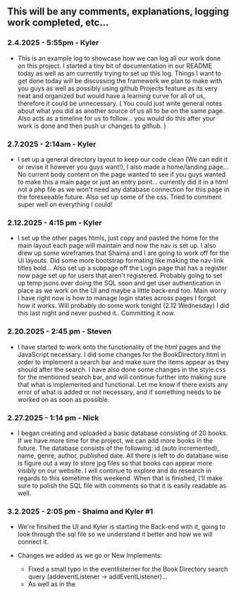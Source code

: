 ## This will be any comments, explanations, logging work completed, etc...

### 2.4.2025 - 5:55pm - Kyler
- This is an example log to showcase how we can log all our work done on this project. I started a tiny bit of documentation in our README today as well as am currently trying to set up this log. Things I want to get done today will be discussing the framework we plan to make with you guys as well as possibly using github Projects feature as its very neat and organized but would have a learning curve for all of us, therefore it could be unnecessary. ( You could just write general notes about what you did as another source of us all to be on the same page. Also acts as a timeline for us to follow... you would do this after your work is done and then push ur changes to github. )

### 2.7.2025 - 2:14am - Kyler
- I set up a general directory layout to keep our code clean (We can edit it or revise it however you guys want!), I also made a home/landing page... No current body content on the page wanted to see if you guys wanted to make this a main page or just an entry point... currently did it in a html not a php file as we won't need any database connection for this page in the foreseeable future. Also set up some of the css. Tried to comment super well on everything I could! 

### 2.12.2025 - 4:15 pm - Kyler
- I set up the other pages htmls, just copy and pasted the home for the main layout each page will maintain and now the nav is set up. I also drew up some wireframes that Shaima and I are going to work off for the Ui layouts. Did some more bootstrap formating like making the nav-link titles bold... Also set up a subpage off the Login page that has a register now page set up for users that aren't registered. Probably going to set up temp jsons over doing the SQL soon and get user authentication in place as we work on the UI and maybe a little back-end too. Main worry I have right now is how to manage login states across pages I forgot how it works. Will probably do some work tonight (2.12 Wednesday) I did this last night and never pushed it.. Committing it now.

### 2.20.2025 - 2:45 pm - Steven
- I have started to work onto the functionality of the html pages and the JavaScript necessary. I did some changes for the BookDirectory.html in order to implement a search bar and make sure the items appear as they should after the search. I have also done some changes in the style.css for the mentioned search bar, and will continue further into making sure that what is implemented and functional. Let me know if there exists any error of what is added or not necessary, and if something needs to be worked on as soon as possible.

### 2.27.2025 - 1:14 pm - Nick
- I began creating and uploaded a basic database consisting of 20 books. If we have more time for the project, we can add more books in the future. The database consists of the following: id (auto incremented), name, genre, author, published date. All there is left to do database wise is figure out a way to store jpg files so that books can appear more visibly on our website. I will continue to explore and do research in regards to this sometime this weekend. When that is finished, I'll make sure to polish the SQL file with comments so that it is easily readable as well.

### 3.2.2025 - 2:05 pm - Shaima and Kyler #1 
- We're finsihed the UI and Kyler is starting the Back-end with it, going to look through the sql file so we understand it better and how we will connect it. 

- Changes we added as we go or New Implements:
    - Fixed a small typo in the eventlisterner for the Book Directory search query (addeventListener -> addEventListener)... 
    - As well as in the <script> changed the If/Else block statement to an inLine style for if else...
          - (Its just a shortcut that basically does -> condition ? Do_This_if_Expression_is_True : Do_this_if_expression_is_false; -> title.includes(query) ? 'block' : 'none') so if the title is included in the query it will display the data in the block format and if it is not its null or 'none' in this example so nothing displayed...
    - Changed the htmls to php to start gettign ready to connect to the database..
    - Set up a php file that hold the connection code to the BookDB (books.sql) database for easy connections.
    - Set up the carousel with php to populate the carousel-items with the data ... we just need to link imgs whcih i explained easily how to connect them in the Home.php on line 61
          - I also spent about 3 hours getting this to work because the active slide wasn't setting properly b/c I populated it said carousel-itemactive instead of carousel-item active .... (didn't concate the space in correctly... )
    - Currently I also clearly have this working through connecting this through MariaDB in XAMPP, here is hwo for the groupmates who have not used XAMPP:
            - Download XAMPP from internet (if do not already have it)
            - Once Installed and ready open XAMPP and start Apache and MySQL (all the default settings should be fine)
            - Carry the Whole repository into htdocs in XAMPP -> You can search ur files with XAMPP on ur computer and XAMPP_home or something like that should bring you to the right directory..
            - Put the whole project in httdocs if on windows... I think it may be different for MacOS .. .just chatgbt it or look at documentation should be easy to figure out...
            - open -> http://localhost/phpmyadmin/ 
            - Go to export and export the BookDB database in the phpmyadmin dashboard and leave all the settings the same
            - now open the project -> http://localhost/Library-Management-System/Front-End/Home.php and it should be working as a WebServer with the Database connected !!! 
      - Going to push this code now and start working on the rest of the To-Do list with Shaima! (6:13pm)

### 3.2.2025 - 9:58 pm - Shaima and Kyler #2
- Setup the Home.php <--- Mostly finished
- Features to be added to Home.php
      - Populate the dashboard with user data when the userDB is set up..
      - Make functionality for Admins like user management on Home.php if a User has credentials
      - Possibly make the Staff Picks be able to be set if a user has admin credentials <- Currently it just selects 4 random books from the BookDB

### 3.2.2025 - 10:58pm - Kyler #3
- Setup the Bookdirectory 3-block grid where php fills all the books and their info into a infite scroll on BookDirectory.php
- Setup the search bar query and edited the js search from objects to php search function that $_GET to search the vault by author, title, or genre.. so a filter bar is no longer useful.. I think we need to add books.. thinking about making a script to populate the database to save time in the future.. would only need to get the jpgs then.. Think I am done for today. 

### 3.19.2025 - 2:14pm - Kyler
- I wrote the script (BookDetails.php) that loads in BookDB data and populates UI for the page. It is dynamically based of the 'id' of the book so it works for all books. Has essential error checking to deal with incorrectly returned 'id' attributes for the entity it pulls from. 
- Things we need to focus on next:
      - UserDB *****
      - Admin and User logins and auth
      - AdminDashboard (Make a whole seperate page?)
      - Populate the User Dashboard on the Home.php with User data
      - Scripts for checkouts and managing user data
      - Admin BackEnd Scripts to give them functionality over User and Book Management
      - Add a Btn to the BookDetails Data for a User to checkout that book (As well as the BackEnd Script to accomapny the UI)
      - That's all that comes to my mind right now to be accomplished.. ^^ (Once the UserDB is in place we can get the rest done decently quick)

### 3.20.2025 - 2:00pm - Steven
- I added a new table for the book database, in which the synopsis is added. The idea is to fill up more the book details page. This is in regard so the user can have more of a better experience, so to know what the book is about in case they are not familiar with it. As well as adding this change to the php page so it displays the mentioned synopsis, I resized the book covers as it was something mentioned in the Milestone 1 conversation, since the past version would cut off the cover and therefore not display it properly. The change was from an "object-fit: cover" to "object-fit: contain", and added a black background for the blank space surrounding said cover. I am not sure if it is the best way to display it, but if there is any way to make it look better I'll be sure to implement it.

### 3.30.2025 - 10:00pm - Nick
- I created multiple files for the signing in / registration portion of our project. I first created the profiles table in SQL, to store any inputted data from our website. It has a name, email, password, and id as a primary key. After finishing that, I began working on some php files to create functionality between the database and our website. I slightly changed the db_connect.php file which added our second database. Following that, I created four php files as a general basis. register.php handles when a user is creating a new account for the first time. login.php will search our current database for the email and password inputted. logout.php is a small, brief code that logs a given user out. Lastly, the dashboard.php deals with all cookies involved with the process of logging in. I will try and polish more of the program tomorrow if I have time with Kyler.

### 04.02.2025 - 11:47pm - Kyler #1 
- I reviewed some of the php files Nick made. (They were great @Nick ! ). I merged the register.php into the registrationPage.php. I set up the Form and the php code using POST to get the credentials and add a user to the database. I modified the PHP code with establishing the connection and adding a new user into the database to use a if/else statement to run a check to see if users had already been registered (Works off of Email). I modifed the db_connect.php to run off a single database with tables for books (Same as before) and now also includes (Profiles which is for users (Again thank u Nick). So The only change is we have one database instead of 2 so later on we can have data communicate across the database). And just some other small minor changes and implements that I cannot rememeber. SO now when u guys pull the codebase next time just make sure you either add the profiles table (users.sql) into the current database you have with PhpMyAdmin or make a new one and add them both. (Only if you care that your current DB b/c it is proabably named BookDB or something, doesn't matter from a functional standpoint if you just add the new table into the current DB.)
     
      - The registration Page is fully functional now, go check it out! Also the only thing I need to change about it is better error messages and success messages. maybe successful registration redirects you to the home page ? IDK not sure yet... Defintely the error messages needs to be like a pop up card or something, its currently just text at the top of the screen.

- Things that need to be implemented :
      - The login.php script needs to be merged and added with the Login.php Page script.
      - We should probably modify the Profile table in the DB to handle roles (Admin, user, etc... Maybe only those two?) and also also modify the php script to assign roles based off credentials for logins which will control a redirect to an Admin Dashboard 
      - The Admin Dashboard view and functionality (This is probably our biggest hurdle tbh the rest should go quick when I get past this 379 test on Monday I'll finish a lot up.)
      - We still need to do the merge for the User Dashboard on the homepage.. This might be a little difficult because we probably need to add a Checkout table and connect it to users Profiles Table and Books Table.
      - Still need the btn for Book checkout on the BookDetails page... Look up for more info...
      - I think that is generally the larger changes we need to add.

### 04.03.2025 - 12:45pm - Nick

- I decided to create an employees table for our website. There needs to be some more adjusting that I will do at some point next week. This includes the incorporation of log in info which is something I need to research. I also inserted a few sample employees as well to give everyone an idea of how the employees structure will look. This whole database is subject to change, I just wanted to give everyone a general basis of what it is and should look like. As I previously said, I will work on the rest next week once Kyler completes the login / registration portion so that the database can properly connect. 

### 04.16.2025 - 5:08 pm - Kyler
- I implemented a few minor things and polished some errors I had noticed with alert messages and such.
- So I finished the Login.php, the logout.php, and the session handling persistance across pages. So now Registration -> Login -> Logout are all fully complete.
- Things we need to implement still :
      - Admin View -> Just a new page that populates with data from the DBs and sets up admin credentials, etc..
      - I need to populate the user dashboard with the user's data (Checkouts, Returns due, etc...) (SHOULDN'T BE HARD)
      - Add a checkout button to the BookDetails page and the php to go with it.
      - Make a Checkout Table that is associated with a user through a PK to FK
      - Make a return button or have books auto return when they are overdue (Simulate returns?)
      - That should be about everything we have to do in total! 

### 04.16.2025 - 10:52 pm - Kyler #2
- I built the `BookBorrowed.php` page which shows all currently checked-out books for the logged-in user. It uses a SQL join between `checkouts` and `books` and filters by `return_date IS NULL`. The UI mimics the grid layout used on the BookDetails page with a responsive Bootstrap card grid.
- I created a `Return.php` script that updates the `return_date` for a specific checkout ID (instead of deleting it), and redirects the user back to BookBorrowed.php with a success or failure alert.
- I added a "Return Book" button to each card in BookBorrowed.php. The button is wrapped in a `<form>` that posts the `checkout_id`.
- On BookBorrowed.php, I added Bootstrap alerts to confirm whether the return succeeded or failed (green success or red failure banner above the grid).
- I updated the Home.php dashboard logic:
      - `borrowedCount`: now only counts books where `return_date IS NULL`
      - `dueSoonCount`: only includes active loans due within 7 days
      - `hasOverdue`: only flags books with `return_date IS NULL AND due_date < CURDATE()`
      - These values now accurately reflect the user’s current checkout status.
- I added a navbar link and dashboard card button to take the user to their BookBorrowed.php page.
- I also added **30 new books to the database** (IDs 21–50) using an `INSERT INTO books` SQL statement. I updated genres, fixed incorrect publication years, ensured image paths were correct, and chatgbt'd synopsis for each one.
- All data was checked and cleaned, so these are ready to use in any UI displays like carousels, staff picks, or search listings.
- Everything tested successfully. The return system now works end-to-end, and user dashboard values are synced in real time.

